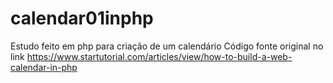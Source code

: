 # calendar01inphp
Estudo feito em php para criação de um calendário
Código fonte original no link https://www.startutorial.com/articles/view/how-to-build-a-web-calendar-in-php 
